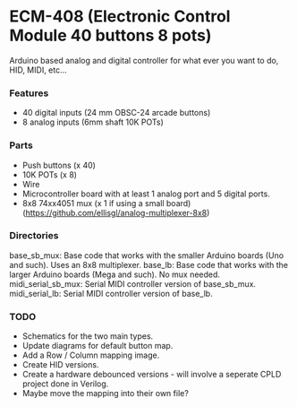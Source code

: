 ECM-408 (Electronic Control Module 40 buttons 8 pots)
=====================================================

Arduino based analog and digital controller for what ever you want to do, HID, MIDI, etc...

### Features
* 40 digital inputs (24 mm OBSC-24 arcade buttons)
* 8 analog inputs (6mm shaft 10K POTs)


### Parts
* Push buttons (x 40)
* 10K POTs (x 8)
* Wire
* Microcontroller board with at least 1 analog port and 5 digital ports.
* 8x8 74xx4051 mux (x 1 if using a small board) (https://github.com/ellisgl/analog-multiplexer-8x8)

### Directories
base_sb_mux: Base code that works with the smaller Arduino boards (Uno and such). Uses an 8x8 multiplexer.
base_lb: Base code that works with the larger Arduino boards (Mega and such). No mux needed.
midi_serial_sb_mux: Serial MIDI controller version of base_sb_mux.
midi_serial_lb: Serial MIDI controller version of base_lb.

### TODO
* Schematics for the two main types.
* Update diagrams for default button map.
* Add a Row / Column mapping image.
* Create HID versions.
* Create a hardware debounced versions - will involve a seperate CPLD project done in Verilog.
* Maybe move the mapping into their own file?